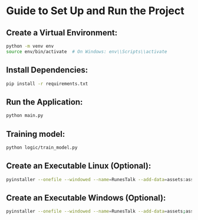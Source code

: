 # Guide to Set Up and Run the Project

## Create a Virtual Environment:

```bash
python -m venv env
source env/bin/activate  # On Windows: env\\Scripts\\activate
```

## Install Dependencies:

```bash
pip install -r requirements.txt
```

## Run the Application:

```bash
python main.py
```

## Training model:

```bash
python logic/train_model.py
```

## Create an Executable Linux (Optional):

```bash
pyinstaller --onefile --windowed --name=RunesTalk --add-data=assets:assets main.py
```


## Create an Executable Windows (Optional):

```bash
pyinstaller --onefile --windowed --name=RunesTalk --add-data=assets;assets main.py
```

